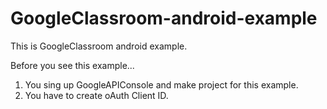 # GoogleClassroom-android-example
This is GoogleClassroom android example.

Before you see this example...

1. You sing up GoogleAPIConsole and make project for this example.
2. You have to create oAuth Client ID.
